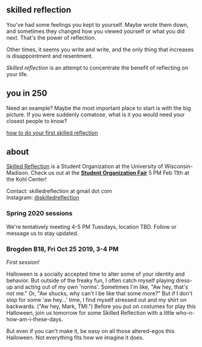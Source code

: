 ## skilled reflection 
You've had some feelings you kept to yourself. Maybe wrote them down, and sometimes they changed how you viewed yourself or what you did next. That's the power of reflection.

Other times, it seems you write and write, and the only thing that increases is disappointment and resentment.

_Skilled reflection_ is an attempt to concentrate the benefit of reflecting on your life.

## you in 250
Need an example? Maybe the most important place to start is with the big picture. If you were suddenly comatose, what is it you would need your closest people to know? 

[how to do your first skilled reflection](self250.md)


## about 

[Skilled Reflection](https://win.wisc.edu/organization/skilledreflection) is a Student Organization at the University of Wisconsin-Madison. Check us out at the [**Student Organization Fair**](https://cfli.wisc.edu/attending-the-student-organization-fair/) 5 PM Feb 11th at the Kohl Center!

Contact: 
skilledreflection at gmail dot com  
Instagram: [@skilledreflection](https://www.instagram.com/skilledreflection/)

### Spring 2020 sessions
We're tentatively meeting 4-5 PM Tuesdays, location TBD. Follow or message us to stay updated.

### Brogden B18, Fri Oct 25 2019, 3-4 PM
*First session!*

Halloween is a socially accepted time to alter some of your identity and behavior. But outside of the freaky fun, I often catch myself playing dress-up and acting out of my own 'norms'. Sometimes I'm like, "Aw hey, that's not me." Or, "Aw shucks, why can't I be like that some more?" But if I don't stop for some 'aw hey...' time, I find myself stressed out and my shirt on backwards. ("Aw hey, Mark, TMI.") Before you put on costumes for play this Halloween, join us tomorrow for some Skilled Reflection with a little who-n-how-am-i-these-days. 

But even if you can't make it, be easy on all those altered-egos this Halloween. Not everything fits how we imagine it does.

